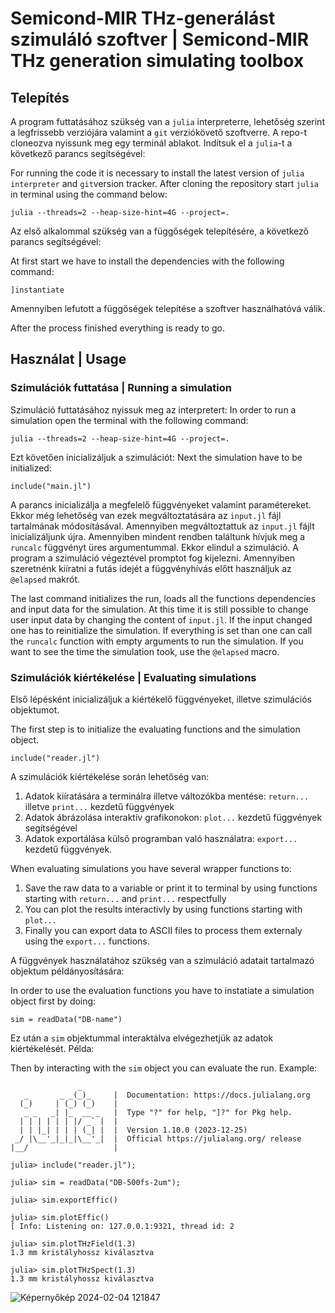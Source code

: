 # Semicond-MIR THz-generálást szimuláló szoftver | Semicond-MIR THz generation simulating toolbox
## Telepítés
A program futtatásához szükség van a ```julia``` interpreterre, lehetőség szerint a legfrissebb verziójára valamint a ```git``` verziókövető szoftverre. A repo-t cloneozva nyissunk meg egy terminál ablakot. Indítsuk el a ```julia```-t a következő parancs segítségével:

For running the code it is necessary to install the latest version of ```julia interpreter``` and ```git```version tracker. After cloning the repository start ```julia``` in terminal using the command below:
```
julia --threads=2 --heap-size-hint=4G --project=.
```
Az első alkalommal szükség van a függőségek telepítésére, a következő parancs segítségével:

At first start we have to install the dependencies with the following command:
```
]instantiate
```
Amennyiben lefutott a függőségek telepítése a szoftver használhatóvá válik.

After the process finished everything is ready to go.
## Használat | Usage
### Szimulációk futtatása | Running a simulation
Szimuláció futtatásához nyissuk meg az interpretert:
In order to run a simulation open the terminal with the following command:
```
julia --threads=2 --heap-size-hint=4G --project=.
```
Ezt követően inicializáljuk a szimulációt:
Next the simulation have to be initialized:
```
include("main.jl")
```
A parancs inicializálja a megfelelő függvényeket valamint paramétereket. Ekkor még lehetőség van ezek megváltoztatására az ```input.jl``` fájl tartalmának módosításával. Amennyiben megváltoztattuk az ```input.jl``` fájlt inicializáljunk újra.
Amennyiben mindent rendben találtunk hívjuk meg a ```runcalc``` függvényt üres argumentummal. Ekkor elindul a szimuláció. A program a szimuláció végeztével promptot fog kijelezni. Amennyiben szeretnénk kiíratni a futás idejét a függvényhívás előtt használjuk az ```@elapsed``` makrót.

The last command initializes the run, loads all the functions dependencies and input data for the simulation. At this time it is still possible to change user input data by changing the content of ```input.jl```. If the input changed one has to reinitialize the simulation. If everything is set than one can call the ```runcalc``` function with empty arguments to run the simulation. If you want to see the time the simulation took, use the ```@elapsed``` macro.

### Szimulációk kiértékelése | Evaluating simulations
Első lépésként inicializáljuk a kiértékelő függvényeket, illetve szimulációs objektumot.

The first step is to initialize the evaluating functions and the simulation object.
```
include("reader.jl")
```
A szimulációk kiértékelése során lehetőség van:
1. Adatok kiíratására a terminálra illetve változókba mentése: ```return...``` illetve ```print...``` kezdetű függvények
2. Adatok ábrázolása interaktív grafikonokon: ```plot...``` kezdetű függvények segítségével
3. Adatok exportálása külső programban való használatra: ```export...``` kezdetű függvények.

When evaluating simulations you have several wrapper functions to:
1. Save the raw data to a variable or print it to terminal by using functions starting with ```return...``` and ```print...``` respectfully
2. You can plot the results interactivly by using functions starting with ```plot...```
3. Finally you can export data to ASCII files to process them externaly using the ```export...``` functions.

A függvények használatához szükség van a szimuláció adatait tartalmazó objektum példányosítására:

In order to use the evaluation functions you have to instatiate a simulation object first by doing:
```
sim = readData("DB-name")
```
Ez után a ```sim``` objektummal interaktálva elvégezhetjük az adatok kiértékelését.
Példa:

Then by interacting with the ```sim``` object you can evaluate the run.
Example:
```
               _
   _       _ _(_)_     |  Documentation: https://docs.julialang.org
  (_)     | (_) (_)    |
   _ _   _| |_  __ _   |  Type "?" for help, "]?" for Pkg help.
  | | | | | | |/ _` |  |
  | | |_| | | | (_| |  |  Version 1.10.0 (2023-12-25)
 _/ |\__'_|_|_|\__'_|  |  Official https://julialang.org/ release
|__/                   |

julia> include("reader.jl");

julia> sim = readData("DB-500fs-2um");

julia> sim.exportEffic()

julia> sim.plotEffic()
[ Info: Listening on: 127.0.0.1:9321, thread id: 2

julia> sim.plotTHzField(1.3)
1.3 mm kristályhossz kiválasztva

julia> sim.plotTHzSpect(1.3)
1.3 mm kristályhossz kiválasztva
```
![Képernyőkép 2024-02-04 121847](https://github.com/illes-gergo/semicond-mir/assets/79720047/5dae1d19-7faf-48aa-99fa-5f9117fc8d57)
